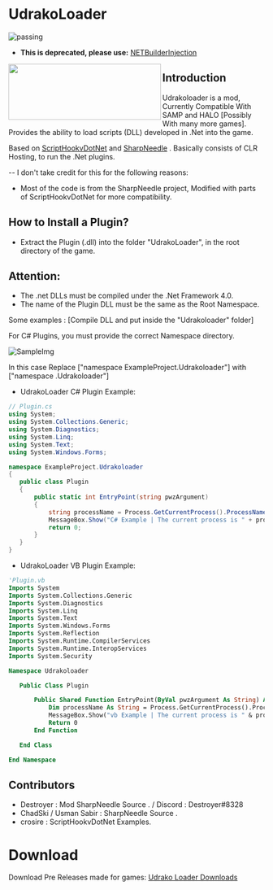 # UdrakoLoader
![passing](https://img.shields.io/badge/build-passing-brightgreen) 

- **This is deprecated, please use:** [NETBuilderInjection](https://github.com/DestroyerDarkNess/NETBuilderInjection)

<img align="left" width="300" height="110" src="https://i.ibb.co/jrrCpd6/Udraco-Loader.png">

## Introduction
Udrakoloader is a mod, Currently Compatible With SAMP and HALO [Possibly With many more games]. 
Provides the ability to load scripts (DLL) developed in .Net into the game.

Based on [ScriptHookvDotNet](https://github.com/crosire/scripthookvdotnet) and [SharpNeedle](https://github.com/ChadSki/SharpNeedle) . Basically consists of CLR Hosting, to run the .Net plugins.

-- I don't take credit for this for the following reasons:

- Most of the code is from the SharpNeedle project, Modified with parts of ScriptHookvDotNet for more compatibility.

## How to Install a Plugin?​
- Extract the Plugin (.dll) into the folder "UdrakoLoader", in the root directory of the game.

## Attention:
- The .net DLLs must be compiled under the .Net Framework 4.0.
- The name of the Plugin DLL must be the same as the Root Namespace.

Some examples : [Compile DLL and put inside the "Udrakoloader" folder]

For C# Plugins, you must provide the correct Namespace directory.

![SampleImg](https://i.ibb.co/YLJb3PN/exampletest.png)

In this case Replace ["namespace ExampleProject.Udrakoloader"] with ["namespace <Your Root Namespace Project>.Udrakoloader"]
 
 
 - UdrakoLoader C# Plugin Example:
 ```c#
// Plugin.cs
using System;
using System.Collections.Generic;
using System.Diagnostics;
using System.Linq;
using System.Text;
using System.Windows.Forms;

namespace ExampleProject.Udrakoloader
{
    public class Plugin
    {
        public static int EntryPoint(string pwzArgument)
        {
            string processName = Process.GetCurrentProcess().ProcessName;
            MessageBox.Show("C# Example | The current process is " + processName);
            return 0;
        }
    }
}
```

 - UdrakoLoader VB Plugin Example:
 
 ```vb
'Plugin.vb
Imports System
Imports System.Collections.Generic
Imports System.Diagnostics
Imports System.Linq
Imports System.Text
Imports System.Windows.Forms
Imports System.Reflection
Imports System.Runtime.CompilerServices
Imports System.Runtime.InteropServices
Imports System.Security

Namespace Udrakoloader

    Public Class Plugin

        Public Shared Function EntryPoint(ByVal pwzArgument As String) As Integer
            Dim processName As String = Process.GetCurrentProcess().ProcessName
            MessageBox.Show("vb Example | The current process is " & processName)
            Return 0
        End Function

    End Class

End Namespace
```

 ## Contributors
- Destroyer : Mod SharpNeedle Source .  / Discord : Destroyer#8328
- ChadSki / Usman Sabir : SharpNeedle Source .
- crosire : ScriptHookvDotNet Examples.

# Download

Download Pre Releases made for games: [Udrako Loader Downloads](https://github.com/DestroyerDarkNess/Udrakoloader/releases/tag/1.0) 




